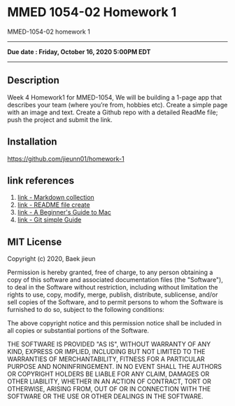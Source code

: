 # MMED 1054-02 Homework 1
MMED-1054-02 homework 1 

---

**Due date : Friday, October 16, 2020 5:00PM EDT**

---

## Description
Week 4 Homework1 for MMED-1054, We will be building a 1-page app that describes your team (where you’re from, hobbies etc). Create a simple page with an image and text. Create a Github repo with a detailed ReadMe file; push the project and submit the link.

## Installation
https://github.com/jieunn01/homework-1

## link references 
1. [link - Markdown collection](https://github.com/adam-p/markdown-here/wiki/Markdown-Cheatsheet)
2. [link - README file create](https://gist.github.com/pedronauck/5573168)
3. [link - A Beginner's Guide to Mac](https://www.makeuseof.com/tag/macos-beginners-guide/)
4. [link - Git simple Guide](http://rogerdudler.github.io/git-guide/)

## MIT License
Copyright (c) 2020, Baek jieun

Permission is hereby granted, free of charge, to any person obtaining a copy
of this software and associated documentation files (the "Software"), to deal
in the Software without restriction, including without limitation the rights
to use, copy, modify, merge, publish, distribute, sublicense, and/or sell
copies of the Software, and to permit persons to whom the Software is
furnished to do so, subject to the following conditions:

The above copyright notice and this permission notice shall be included in all
copies or substantial portions of the Software.

THE SOFTWARE IS PROVIDED "AS IS", WITHOUT WARRANTY OF ANY KIND, EXPRESS OR
IMPLIED, INCLUDING BUT NOT LIMITED TO THE WARRANTIES OF MERCHANTABILITY,
FITNESS FOR A PARTICULAR PURPOSE AND NONINFRINGEMENT. IN NO EVENT SHALL THE
AUTHORS OR COPYRIGHT HOLDERS BE LIABLE FOR ANY CLAIM, DAMAGES OR OTHER
LIABILITY, WHETHER IN AN ACTION OF CONTRACT, TORT OR OTHERWISE, ARISING FROM,
OUT OF OR IN CONNECTION WITH THE SOFTWARE OR THE USE OR OTHER DEALINGS IN THE
SOFTWARE.

